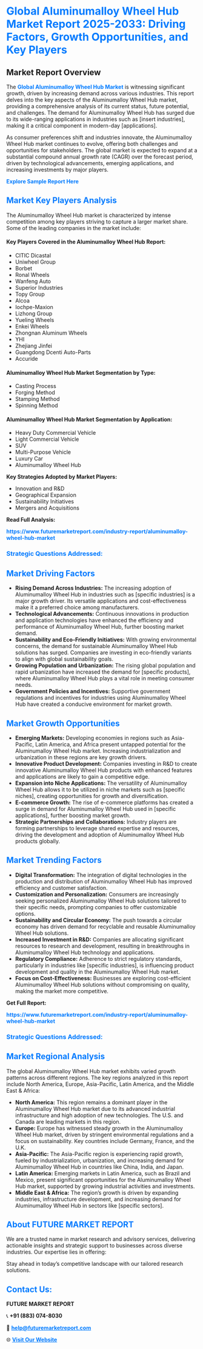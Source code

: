 <h1 style="color: #007BFF;">Global Aluminumalloy Wheel Hub Market Report 2025-2033: Driving Factors, Growth Opportunities, and Key Players</h1>

<section id="overview">
<h2>Market Report Overview</h2>
<p>The <a href="https://www.futuremarketreport.com/industry-report/aluminumalloy-wheel-hub-market" style="color: #007BFF; text-decoration: none;"><strong>Global Aluminumalloy Wheel Hub Market</strong></a> is witnessing significant growth, driven by increasing demand across various industries. This report delves into the key aspects of the Aluminumalloy Wheel Hub market, providing a comprehensive analysis of its current status, future potential, and challenges. The demand for Aluminumalloy Wheel Hub has surged due to its wide-ranging applications in industries such as [insert industries], making it a critical component in modern-day [applications].</p>
<p>As consumer preferences shift and industries innovate, the Aluminumalloy Wheel Hub market continues to evolve, offering both challenges and opportunities for stakeholders. The global market is expected to expand at a substantial compound annual growth rate (CAGR) over the forecast period, driven by technological advancements, emerging applications, and increasing investments by major players.</p>
</section>

<section id="overview">
<p><a href="https://www.futuremarketreport.com/request-sample/reportId=126094" style="color: #007BFF; text-decoration: none;"><strong>Explore Sample Report Here</strong></a></p>
</section>

<section id="key-players">
<h2 style="color: #007BFF;">Market Key Players Analysis</h2>
<p>The Aluminumalloy Wheel Hub market is characterized by intense competition among key players striving to capture a larger market share. Some of the leading companies in the market include:</p>
<h4>Key Players Covered in the Aluminumalloy Wheel Hub Report:</h4>
<ul><li>CITIC Dicastal</li><li>Uniwheel Group</li><li>Borbet</li><li>Ronal Wheels</li><li>Wanfeng Auto</li><li>Superior Industries</li><li>Topy Group</li><li>Alcoa</li><li>Iochpe-Maxion</li><li>Lizhong Group</li><li>Yueling Wheels</li><li>Enkei Wheels</li><li>Zhongnan Aluminum Wheels</li><li>YHI</li><li>Zhejiang Jinfei</li><li>Guangdong Dcenti Auto-Parts</li><li>Accuride</li></ul>
<h4>Aluminumalloy Wheel Hub Market Segmentation by Type:</h4>
<ul><li>Casting Process</li><li>Forging Method</li><li>Stamping Method</li><li>Spinning Method</li></ul>

<h4>Aluminumalloy Wheel Hub Market Segmentation by Application:</h4>
<ul><li>Heavy Duty Commercial Vehicle</li><li>Light Commercial Vehicle</li><li>SUV</li><li>Multi-Purpose Vehicle</li><li>Luxury Car</li><li>Aluminumalloy Wheel Hub</li></ul>
<p><strong>Key Strategies Adopted by Market Players:</strong></p>
<ul>
<li>Innovation and R&D</li>
<li>Geographical Expansion</li>
<li>Sustainability Initiatives</li>
<li>Mergers and Acquisitions</li>
</ul>
</section>

<section>
<p><strong>Read Full Analysis: </strong></p><a href="https://www.futuremarketreport.com/industry-report/aluminumalloy-wheel-hub-market" style="color: #007BFF; text-decoration: none;"><strong>https://www.futuremarketreport.com/industry-report/aluminumalloy-wheel-hub-market</strong></a>
<h3 style="color: #007BFF;">Strategic Questions Addressed:</h3>
</section>

<section id="driving-factors">
<h2 style="color: #007BFF;">Market Driving Factors</h2>
<ul>
<li><strong>Rising Demand Across Industries:</strong> The increasing adoption of Aluminumalloy Wheel Hub in industries such as [specific industries] is a major growth driver. Its versatile applications and cost-effectiveness make it a preferred choice among manufacturers.</li>
<li><strong>Technological Advancements:</strong> Continuous innovations in production and application technologies have enhanced the efficiency and performance of Aluminumalloy Wheel Hub, further boosting market demand.</li>
<li><strong>Sustainability and Eco-Friendly Initiatives:</strong> With growing environmental concerns, the demand for sustainable Aluminumalloy Wheel Hub solutions has surged. Companies are investing in eco-friendly variants to align with global sustainability goals.</li>
<li><strong>Growing Population and Urbanization:</strong> The rising global population and rapid urbanization have increased the demand for [specific products], where Aluminumalloy Wheel Hub plays a vital role in meeting consumer needs.</li>
<li><strong>Government Policies and Incentives:</strong> Supportive government regulations and incentives for industries using Aluminumalloy Wheel Hub have created a conducive environment for market growth.</li>
</ul>
</section>

<section id="growth-opportunities">
<h2 style="color: #007BFF;">Market Growth Opportunities</h2>
<ul>
<li><strong>Emerging Markets:</strong> Developing economies in regions such as Asia-Pacific, Latin America, and Africa present untapped potential for the Aluminumalloy Wheel Hub market. Increasing industrialization and urbanization in these regions are key growth drivers.</li>
<li><strong>Innovative Product Development:</strong> Companies investing in R&D to create innovative Aluminumalloy Wheel Hub products with enhanced features and applications are likely to gain a competitive edge.</li>
<li><strong>Expansion into Niche Applications:</strong> The versatility of Aluminumalloy Wheel Hub allows it to be utilized in niche markets such as [specific niches], creating opportunities for growth and diversification.</li>
<li><strong>E-commerce Growth:</strong> The rise of e-commerce platforms has created a surge in demand for Aluminumalloy Wheel Hub used in [specific applications], further boosting market growth.</li>
<li><strong>Strategic Partnerships and Collaborations:</strong> Industry players are forming partnerships to leverage shared expertise and resources, driving the development and adoption of Aluminumalloy Wheel Hub products globally.</li>
</ul>
</section>

<section id="trending-factors">
<h2 style="color: #007BFF;">Market Trending Factors</h2>
<ul>
<li><strong>Digital Transformation:</strong> The integration of digital technologies in the production and distribution of Aluminumalloy Wheel Hub has improved efficiency and customer satisfaction.</li>
<li><strong>Customization and Personalization:</strong> Consumers are increasingly seeking personalized Aluminumalloy Wheel Hub solutions tailored to their specific needs, prompting companies to offer customizable options.</li>
<li><strong>Sustainability and Circular Economy:</strong> The push towards a circular economy has driven demand for recyclable and reusable Aluminumalloy Wheel Hub solutions.</li>
<li><strong>Increased Investment in R&D:</strong> Companies are allocating significant resources to research and development, resulting in breakthroughs in Aluminumalloy Wheel Hub technology and applications.</li>
<li><strong>Regulatory Compliance:</strong> Adherence to strict regulatory standards, particularly in industries like [specific industries], is influencing product development and quality in the Aluminumalloy Wheel Hub market.</li>
<li><strong>Focus on Cost-Effectiveness:</strong> Businesses are exploring cost-efficient Aluminumalloy Wheel Hub solutions without compromising on quality, making the market more competitive.</li>
</ul>
</section>

<section>
<p><strong>Get Full Report: </strong></p><a href="https://www.futuremarketreport.com/industry-report/aluminumalloy-wheel-hub-market" style="color: #007BFF; text-decoration: none;"><strong>https://www.futuremarketreport.com/industry-report/aluminumalloy-wheel-hub-market</strong></a>
<h3 style="color: #007BFF;">Strategic Questions Addressed:</h3>
</section>


<section id="regional-analysis">
<h2 style="color: #007BFF;">Market Regional Analysis</h2>
<p>The global Aluminumalloy Wheel Hub market exhibits varied growth patterns across different regions. The key regions analyzed in this report include North America, Europe, Asia-Pacific, Latin America, and the Middle East & Africa:</p>
<ul>
<li><strong>North America:</strong> This region remains a dominant player in the Aluminumalloy Wheel Hub market due to its advanced industrial infrastructure and high adoption of new technologies. The U.S. and Canada are leading markets in this region.</li>
<li><strong>Europe:</strong> Europe has witnessed steady growth in the Aluminumalloy Wheel Hub market, driven by stringent environmental regulations and a focus on sustainability. Key countries include Germany, France, and the U.K.</li>
<li><strong>Asia-Pacific:</strong> The Asia-Pacific region is experiencing rapid growth, fueled by industrialization, urbanization, and increasing demand for Aluminumalloy Wheel Hub in countries like China, India, and Japan.</li>
<li><strong>Latin America:</strong> Emerging markets in Latin America, such as Brazil and Mexico, present significant opportunities for the Aluminumalloy Wheel Hub market, supported by growing industrial activities and investments.</li>
<li><strong>Middle East & Africa:</strong> The region’s growth is driven by expanding industries, infrastructure development, and increasing demand for Aluminumalloy Wheel Hub in sectors like [specific sectors].</li>
</ul>
</section>

<footer>
<h2 style="color: #007BFF;">About FUTURE MARKET REPORT</h2>
<p>We are a trusted name in market research and advisory services, delivering actionable insights and strategic support to businesses across diverse industries. Our expertise lies in offering:</p>

<p>Stay ahead in today’s competitive landscape with our tailored research solutions.</p>

<h2 style="color: #007BFF;">Contact Us:</h2>
<p><strong>FUTURE MARKET REPORT</strong></p>
<p>📞 <strong>+91 (883) 074-8030</strong></p>
<p>📧 <strong><a href="mailto:help@futuremarketreport.com" style="color: #007BFF;">help@futuremarketreport.com</a></strong></p>
<p>🌐 <strong><a href="https://www.futuremarketreport.com/" style="color: #007BFF;">Visit Our Website</a></strong></p>
</footer>